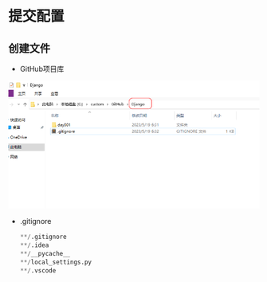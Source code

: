 # 提交配置

## 创建文件

- GitHub项目库

![image-20230519063535826](./assets/image-20230519063535826.png)

- .gitignore

  ```py
  **/.gitignore
  **/.idea
  **/__pycache__
  **/local_settings.py
  **/.vscode
  ```

  